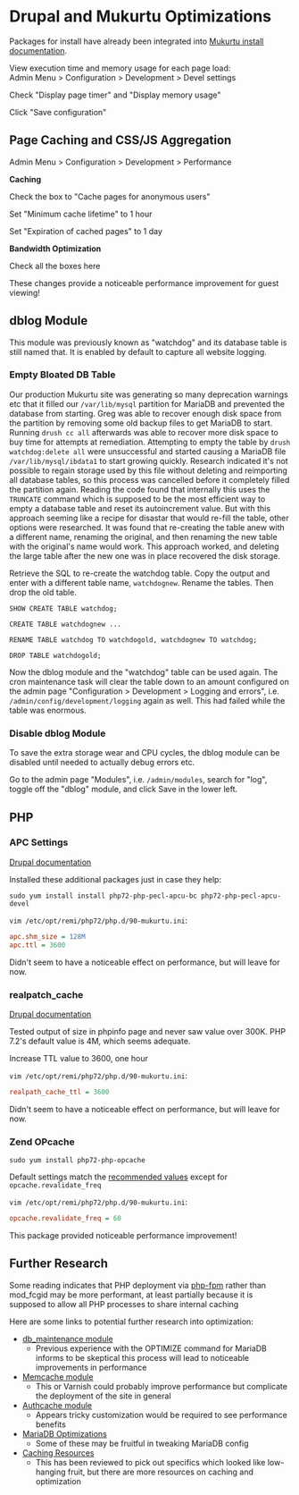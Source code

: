# Drupal and Mukurtu Optimizations

Packages for install have already been integrated into [Mukurtu install
documentation](https://github.com/CDRH/CDRH-General/wiki/Mukurtu).

View execution time and memory usage for each page load:<br>
Admin Menu > Configuration > Development > Devel settings

Check "Display page timer" and "Display memory usage"

Click "Save configuration"

## Page Caching and CSS/JS Aggregation
Admin Menu > Configuration > Development > Performance

**Caching**

Check the box to "Cache pages for anonymous users"

Set "Minimum cache lifetime" to 1 hour

Set "Expiration of cached pages" to 1 day

**Bandwidth Optimization**

Check all the boxes here

These changes provide a noticeable performance improvement for guest viewing!

## dblog Module

This module was previously known as "watchdog" and its database table is still
named that. It is enabled by default to capture all website logging.

### Empty Bloated DB Table

Our production Mukurtu site was generating so many deprecation warnings etc
that it filled our `/var/lib/mysql` partition for MariaDB and prevented the
database from starting. Greg was able to recover enough disk space from the
partition by removing some old backup files to get MariaDB to start. Running
`drush cc all` afterwards was able to recover more disk space to buy time for
attempts at remediation. Attempting to empty the table by
`drush watchdog:delete all` were unsuccessful and started causing a MariaDB file
`/var/lib/mysql/ibdata1` to start growing quickly. Research indicated it's not
possible to regain storage used by this file without deleting and reimporting
all database tables, so this process was cancelled before it completely filled
the partition again. Reading the code found that internally this uses the
`TRUNCATE` command which is supposed to be the most efficient way to empty a
database table and reset its autoincrement value. But with this approach
seeming like a recipe for disastar that would re-fill the table, other options
were researched. It was found that re-creating the table anew with a different
name, renaming the original, and then renaming the new table with the original's
name would work. This approach worked, and deleting the large table after the
new one was in place recovered the disk storage.

Retrieve the SQL to re-create the watchdog table.
Copy the output and enter with a different table name, `watchdognew`.
Rename the tables. Then drop the old table.

```mysql
SHOW CREATE TABLE watchdog;

CREATE TABLE watchdognew ...

RENAME TABLE watchdog TO watchdogold, watchdognew TO watchdog;

DROP TABLE watchdogold;
```

Now the dblog module and the "watchdog" table can be used again. The cron
maintenance task will clear the table down to an amount configured on the admin
page "Configuration > Development > Logging and errors",
i.e. `/admin/config/development/logging` again as well. This had failed while
the table was enormous.

### Disable dblog Module

To save the extra storage wear and CPU cycles, the dblog module can be disabled
until needed to actually debug errors etc.

Go to the admin page "Modules", i.e. `/admin/modules`, search for "log",
toggle off the "dblog" module, and click Save in the lower left.

## PHP

### APC Settings
[Drupal
documentation](https://www.drupal.org/docs/7/caching-to-improve-performance/opcode-caching)

Installed these additional packages just in case they help:

`sudo yum install install php72-php-pecl-apcu-bc php72-php-pecl-apcu-devel`

`vim /etc/opt/remi/php72/php.d/90-mukurtu.ini`:
```ini
apc.shm_size = 128M
apc.ttl = 3600
```

Didn't seem to have a noticeable effect on performance, but will leave for now.

### realpatch_cache
[Drupal
documentation](https://www.drupal.org/docs/7/managing-site-performance/tuning-phpini-for-drupal)

Tested output of size in phpinfo page and never saw value over 300K. PHP 7.2's
default value is 4M, which seems adequate.

Increase TTL value to 3600, one hour

`vim /etc/opt/remi/php72/php.d/90-mukurtu.ini`:

```ini
realpath_cache_ttl = 3600
```

Didn't seem to have a noticeable effect on performance, but will leave for now.

### Zend OPcache
`sudo yum install php72-php-opcache`

Default settings match the [recommended
values](https://www.php.net/manual/en/opcache.installation.php#opcache.installation.recommended)
except for `opcache.revalidate_freq`

`vim /etc/opt/remi/php72/php.d/90-mukurtu.ini`:

```ini
opcache.revalidate_freq = 60
```

This package provided noticeable performance improvement!

## Further Research
Some reading indicates that PHP deployment via
[php-fpm](https://cwiki.apache.org/confluence/display/HTTPD/PHP-FPM) rather than
mod_fcgid may be more performant, at least partially because it is supposed to
allow all PHP processes to share internal caching

Here are some links to potential further research into optimization:

- [db_maintenance module](https://www.drupal.org/project/db_maintenance)
  - Previous experience with the OPTIMIZE command for MariaDB informs to be
    skeptical this process will lead to noticeable improvements in performance
- [Memcache module](https://www.drupal.org/project/memcache/)
  - This or Varnish could probably improve performance but complicate the
    deployment of the site in general
- [Authcache module](https://www.drupal.org/project/authcache)
  - Appears tricky customization would be required to see performance benefits
- [MariaDB
  Optimizations](https://www.drupal.org/docs/7/managing-site-performance/optimizing-mysql)
  - Some of these may be fruitful in tweaking MariaDB config
- [Caching
  Resources](https://www.drupal.org/docs/7/managing-site-performance-and-scalability/caching-to-improve-performance/caching-overview)
  - This has been reviewed to pick out specifics which looked like low-hanging
    fruit, but there are more resources on caching and optimization


